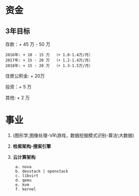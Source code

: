 # 资金

## 3年目标

存款：+ 45 万 - 50 万		

	2016年: + 10 - 15 万	（+ 1.0-1.4万/月）		
	2017年: + 15 - 20 万	（+ 1.2-1.4万/月）		
	2018年: + 15 - 20 万	（+ 1.3-1.5万/月）			

住房公积金: + 20万

投资：+ 5 万

其他: + 2 万

# 事业

1. (图形学,图像处理-VR\游戏，数据挖掘模式识别-算法\大数据)  <br />
2. **检索架构-搜索引擎**
3. **云计算架构** 

		a. nova		
		b. devstack | openstack		
		c. libvirt		
		d. qemu		
		e. kvm		
		f. kernel		


